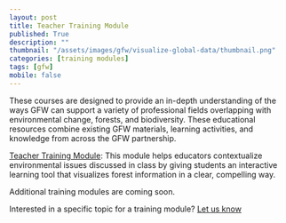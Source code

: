 ```yaml
---
layout: post
title: Teacher Training Module
published: True
description: ""
thumbnail: "/assets/images/gfw/visualize-global-data/thumbnail.png"
categories: [training modules]
tags: [gfw]
mobile: false
---
```



<div id="desktopContent" class="content">
  <p>These courses are designed to provide an in-depth understanding of the ways GFW can support a variety of professional fields overlapping with environmental change, forests, and biodiversity. These educational resources combine existing GFW materials, learning activities, and knowledge from across the GFW partnership.</p>
  <p><a href="http://bit.ly/GFW-education" target="_blank">Teacher Training Module</a>: This module helps educators contextualize environmental issues discussed in class by giving students an interactive learning tool that visualizes forest information in a clear, compelling way.</p>
  <p>Additional training modules are coming soon.</p>
  <p>Interested in a specific topic for a training module? <a href="mailto:gfw@wri.org" target="_blank">Let us know</a></p>
</div>
